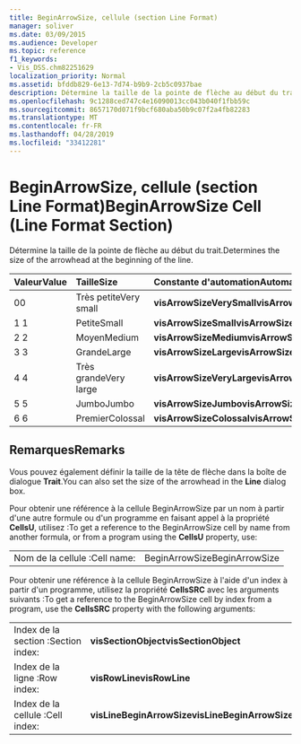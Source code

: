 ```yaml
---
title: BeginArrowSize, cellule (section Line Format)
manager: soliver
ms.date: 03/09/2015
ms.audience: Developer
ms.topic: reference
f1_keywords:
- Vis_DSS.chm82251629
localization_priority: Normal
ms.assetid: bfddb829-6e13-7d74-b9b9-2cb5c0937bae
description: Détermine la taille de la pointe de flèche au début du trait.
ms.openlocfilehash: 9c1288ced747c4e16090013cc043b040f1fbb59c
ms.sourcegitcommit: 8657170d071f9bcf680aba50b9c07f2a4fb82283
ms.translationtype: MT
ms.contentlocale: fr-FR
ms.lasthandoff: 04/28/2019
ms.locfileid: "33412281"
---
```

# <a name="beginarrowsize-cell-line-format-section"></a><span data-ttu-id="63bfd-103">BeginArrowSize, cellule (section Line Format)</span><span class="sxs-lookup"><span data-stu-id="63bfd-103">BeginArrowSize Cell (Line Format Section)</span></span>

<span data-ttu-id="63bfd-104">Détermine la taille de la pointe de flèche au début du trait.</span><span class="sxs-lookup"><span data-stu-id="63bfd-104">Determines the size of the arrowhead at the beginning of the line.</span></span>
  
|<span data-ttu-id="63bfd-105">**Valeur**</span><span class="sxs-lookup"><span data-stu-id="63bfd-105">**Value**</span></span>|<span data-ttu-id="63bfd-106">**Taille**</span><span class="sxs-lookup"><span data-stu-id="63bfd-106">**Size**</span></span>|<span data-ttu-id="63bfd-107">**Constante d'automation**</span><span class="sxs-lookup"><span data-stu-id="63bfd-107">**Automation constant**</span></span>|
|:-----|:-----|:-----|
| <span data-ttu-id="63bfd-108">0</span><span class="sxs-lookup"><span data-stu-id="63bfd-108">0</span></span>  <br/> | <span data-ttu-id="63bfd-109">Très petite</span><span class="sxs-lookup"><span data-stu-id="63bfd-109">Very small</span></span>  <br/> |<span data-ttu-id="63bfd-110">**visArrowSizeVerySmall**</span><span class="sxs-lookup"><span data-stu-id="63bfd-110">**visArrowSizeVerySmall**</span></span> <br/> |
| <span data-ttu-id="63bfd-111">1 </span><span class="sxs-lookup"><span data-stu-id="63bfd-111">1</span></span>  <br/> | <span data-ttu-id="63bfd-112">Petite</span><span class="sxs-lookup"><span data-stu-id="63bfd-112">Small</span></span>  <br/> |<span data-ttu-id="63bfd-113">**visArrowSizeSmall**</span><span class="sxs-lookup"><span data-stu-id="63bfd-113">**visArrowSizeSmall**</span></span> <br/> |
| <span data-ttu-id="63bfd-114">2 </span><span class="sxs-lookup"><span data-stu-id="63bfd-114">2</span></span>  <br/> | <span data-ttu-id="63bfd-115">Moyen</span><span class="sxs-lookup"><span data-stu-id="63bfd-115">Medium</span></span>  <br/> |<span data-ttu-id="63bfd-116">**visArrowSizeMedium**</span><span class="sxs-lookup"><span data-stu-id="63bfd-116">**visArrowSizeMedium**</span></span> <br/> |
| <span data-ttu-id="63bfd-117">3 </span><span class="sxs-lookup"><span data-stu-id="63bfd-117">3</span></span>  <br/> | <span data-ttu-id="63bfd-118">Grande</span><span class="sxs-lookup"><span data-stu-id="63bfd-118">Large</span></span>  <br/> |<span data-ttu-id="63bfd-119">**visArrowSizeLarge**</span><span class="sxs-lookup"><span data-stu-id="63bfd-119">**visArrowSizeLarge**</span></span> <br/> |
| <span data-ttu-id="63bfd-120">4 </span><span class="sxs-lookup"><span data-stu-id="63bfd-120">4</span></span>  <br/> | <span data-ttu-id="63bfd-121">Très grande</span><span class="sxs-lookup"><span data-stu-id="63bfd-121">Very large</span></span>  <br/> |<span data-ttu-id="63bfd-122">**visArrowSizeVeryLarge**</span><span class="sxs-lookup"><span data-stu-id="63bfd-122">**visArrowSizeVeryLarge**</span></span> <br/> |
| <span data-ttu-id="63bfd-123">5 </span><span class="sxs-lookup"><span data-stu-id="63bfd-123">5</span></span>  <br/> | <span data-ttu-id="63bfd-124">Jumbo</span><span class="sxs-lookup"><span data-stu-id="63bfd-124">Jumbo</span></span>  <br/> |<span data-ttu-id="63bfd-125">**visArrowSizeJumbo**</span><span class="sxs-lookup"><span data-stu-id="63bfd-125">**visArrowSizeJumbo**</span></span> <br/> |
| <span data-ttu-id="63bfd-126">6 </span><span class="sxs-lookup"><span data-stu-id="63bfd-126">6</span></span>  <br/> | <span data-ttu-id="63bfd-127">Premier</span><span class="sxs-lookup"><span data-stu-id="63bfd-127">Colossal</span></span>  <br/> |<span data-ttu-id="63bfd-128">**visArrowSizeColossal**</span><span class="sxs-lookup"><span data-stu-id="63bfd-128">**visArrowSizeColossal**</span></span> <br/> |
   
## <a name="remarks"></a><span data-ttu-id="63bfd-129">Remarques</span><span class="sxs-lookup"><span data-stu-id="63bfd-129">Remarks</span></span>

<span data-ttu-id="63bfd-130">Vous pouvez également définir la taille de la tête de flèche dans la boîte de dialogue **Trait**.</span><span class="sxs-lookup"><span data-stu-id="63bfd-130">You can also set the size of the arrowhead in the **Line** dialog box.</span></span> 
  
<span data-ttu-id="63bfd-131">Pour obtenir une référence à la cellule BeginArrowSize par un nom à partir d'une autre formule ou d'un programme en faisant appel à la propriété **CellsU**, utilisez :</span><span class="sxs-lookup"><span data-stu-id="63bfd-131">To get a reference to the BeginArrowSize cell by name from another formula, or from a program using the **CellsU** property, use:</span></span> 
  
|||
|:-----|:-----|
| <span data-ttu-id="63bfd-132">Nom de la cellule :</span><span class="sxs-lookup"><span data-stu-id="63bfd-132">Cell name:</span></span>  <br/> | <span data-ttu-id="63bfd-133">BeginArrowSize</span><span class="sxs-lookup"><span data-stu-id="63bfd-133">BeginArrowSize</span></span>  <br/> |
   
<span data-ttu-id="63bfd-134">Pour obtenir une référence à la cellule BeginArrowSize à l'aide d'un index à partir d'un programme, utilisez la propriété **CellsSRC** avec les arguments suivants :</span><span class="sxs-lookup"><span data-stu-id="63bfd-134">To get a reference to the BeginArrowSize cell by index from a program, use the **CellsSRC** property with the following arguments:</span></span> 
  
|||
|:-----|:-----|
| <span data-ttu-id="63bfd-135">Index de la section :</span><span class="sxs-lookup"><span data-stu-id="63bfd-135">Section index:</span></span>  <br/> |<span data-ttu-id="63bfd-136">**visSectionObject**</span><span class="sxs-lookup"><span data-stu-id="63bfd-136">**visSectionObject**</span></span> <br/> |
| <span data-ttu-id="63bfd-137">Index de la ligne :</span><span class="sxs-lookup"><span data-stu-id="63bfd-137">Row index:</span></span>  <br/> |<span data-ttu-id="63bfd-138">**visRowLine**</span><span class="sxs-lookup"><span data-stu-id="63bfd-138">**visRowLine**</span></span> <br/> |
| <span data-ttu-id="63bfd-139">Index de la cellule :</span><span class="sxs-lookup"><span data-stu-id="63bfd-139">Cell index:</span></span>  <br/> |<span data-ttu-id="63bfd-140">**visLineBeginArrowSize**</span><span class="sxs-lookup"><span data-stu-id="63bfd-140">**visLineBeginArrowSize**</span></span> <br/> |
   

